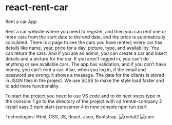 # react-rent-car
Rent a car App 

Rent a car website where you need to register, and then you can rent one or more cars from the start date to the end date, and the price is automatically calculated. There is a page to see the cars you have rented; every car has details like name, year, price for a day, picture, type, and availability. You can return the cars. And if you are an admin, you can create a car and insert details and a picture for the car. If you aren’t logged in, you can’t do anything or see available cars. The app has validation, and if you don’t have money, you can't rent a car. Also, when you log in, if the email and password are wrong, it shows a message. The data for the clients is stored in JSON files in the project. We use SCSS to make the style load faster and to add more functionality. 

To start the project you need to use VS code and to do next steps type in the console:
1 go to the directory of the project with cd /rental-company
2 install sass 
3 npm start-json:server
4 in new console npm run start

Technologies: Html, CSS, JS, React, Json, Bootstrap.
![rental2](https://github.com/EvgeniyKrastev/react-rent-car/assets/65820929/53e27ace-559c-4648-b987-d32049aa63b1)
![cars](https://github.com/EvgeniyKrastev/react-rent-car/assets/65820929/ac3b4a7c-538a-4593-8e6b-f2e9c9835518)

